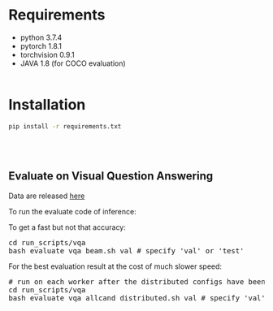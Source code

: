 <!---
Copyright 2022 The OFA-Sys Team. 
All rights reserved.
This source code is licensed under the Apache 2.0 license found in the LICENSE file in the root directory.
-->


# Requirements
* python 3.7.4
* pytorch 1.8.1
* torchvision 0.9.1
* JAVA 1.8 (for COCO evaluation)
<br></br>

# Installation
```bash
pip install -r requirements.txt
```
<br></br>


## Evaluate on Visual Question Answering
Data are released [here](https://ood.hpc.nyu.edu/pun/sys/files/fs/home/ww2135/OFA/)

To run the evaluate code of inference:
   

 

 To get a fast but not that accuracy:

<pre>
cd run_scripts/vqa
bash evaluate_vqa_beam.sh val # specify 'val' or 'test'
</pre>

For the best evaluation result at the cost of much slower speed:

<pre>
# run on each worker after the distributed configs have been correctly set following the guide in evaluate_vqa_allcand_distributed.sh
cd run_scripts/vqa
bash evaluate_vqa_allcand_distributed.sh val # specify 'val' or 'test'
</pre>


<br></br>
